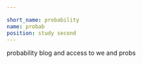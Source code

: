 ```yaml
---

short_name: probability
name: probab
position: study second
---
```

probability blog and access to we and probs 
